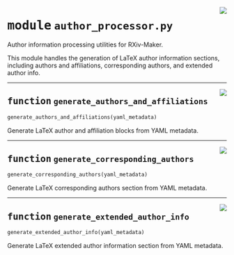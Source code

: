 <!-- markdownlint-disable -->

<a href="https://github.com/henriqueslab/rxiv-maker/blob/main/src/py/processors/author_processor.py#L0"><img align="right" style="float:right;" src="https://img.shields.io/badge/-source-cccccc?style=flat-square"></a>

# <kbd>module</kbd> `author_processor.py`
Author information processing utilities for RXiv-Maker. 

This module handles the generation of LaTeX author information sections, including authors and affiliations, corresponding authors, and extended author info. 


---

<a href="https://github.com/henriqueslab/rxiv-maker/blob/main/src/py/processors/author_processor.py#L8"><img align="right" style="float:right;" src="https://img.shields.io/badge/-source-cccccc?style=flat-square"></a>

## <kbd>function</kbd> `generate_authors_and_affiliations`

```python
generate_authors_and_affiliations(yaml_metadata)
```

Generate LaTeX author and affiliation blocks from YAML metadata. 


---

<a href="https://github.com/henriqueslab/rxiv-maker/blob/main/src/py/processors/author_processor.py#L110"><img align="right" style="float:right;" src="https://img.shields.io/badge/-source-cccccc?style=flat-square"></a>

## <kbd>function</kbd> `generate_corresponding_authors`

```python
generate_corresponding_authors(yaml_metadata)
```

Generate LaTeX corresponding authors section from YAML metadata. 


---

<a href="https://github.com/henriqueslab/rxiv-maker/blob/main/src/py/processors/author_processor.py#L163"><img align="right" style="float:right;" src="https://img.shields.io/badge/-source-cccccc?style=flat-square"></a>

## <kbd>function</kbd> `generate_extended_author_info`

```python
generate_extended_author_info(yaml_metadata)
```

Generate LaTeX extended author information section from YAML metadata. 


